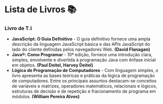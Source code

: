 # Lista de Livros :books:

### **Livro de T.I**

- **JavaScript: O Guia Definitivo** - O guia definitivo fornece uma ampla descrição da linguagem JavaScript básica e das APIs JavaScript do lado do cliente definidas pelos navegadores Web. **(David Flanagan)** 
- **Java®: Como Programar** - 10ª edição, fornece uma introdução clara, simples, envolvente e divertida à programação Java com ênfase inicial em objetos.  **(Paul Deitel, Harvey Deitel)**
- **Lógica de Programação de Computadores** - Com linguagem simples, o livro apresenta as bases teóricas e práticas da lógica de programação de computadores. Entre os principais assuntos destacam-se conceitos de variáveis e matrizes, operadores matemáticos, relacionais e lógicos, estruturas de decisão e de repetição e fracionamento de programa em módulos. **(William Pereira Alves)**











